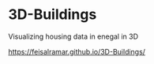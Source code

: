 # 3D-Buildings
Visualizing housing data in enegal in 3D 


https://feisalramar.github.io/3D-Buildings/
